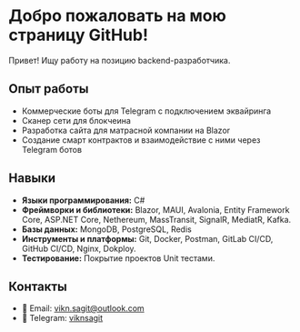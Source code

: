# Добро пожаловать на мою страницу GitHub!

Привет! Ищу работу на позицию backend-разработчика.

## Опыт работы

- Коммерческие боты для Telegram с подключением эквайринга
- Сканер сети для блокчеина
- Разработка сайта для матрасной компании на Blazor
- Создание смарт контрактов и взаимодействие с ними через Telegram ботов

## Навыки

- **Языки программирования:** C#
- **Фреймворки и библиотеки:** Blazor, MAUI, Avalonia, Entity Framework Core, ASP.NET Core, Nethereum, MassTransit, SignalR, MediatR, Kafka.
- **Базы данных:** MongoDB, PostgreSQL, Redis
- **Инструменты и платформы:** Git, Docker, Postman, GitLab CI/CD, GitHub CI/CD, Nginx, Dokploy.
- **Тестирование:** Покрытие проектов Unit тестами.

## Контакты

- 📧 Email: [vikn.sagit@outlook.com](mailto:vikn.sagit@outlook.com)
- 💬 Telegram: [viknsagit](https://t.me/viknsagit)
